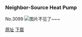 ### Neighbor-Source Heat Pump
No.3099
![图片不见了~~~](https://imgs.xkcd.com/comics/neighbor_source_heat_pump.png)

[原址](https://xkcd.com//3099) [下载](https://imgs.xkcd.com/comics/neighbor_source_heat_pump.png)

